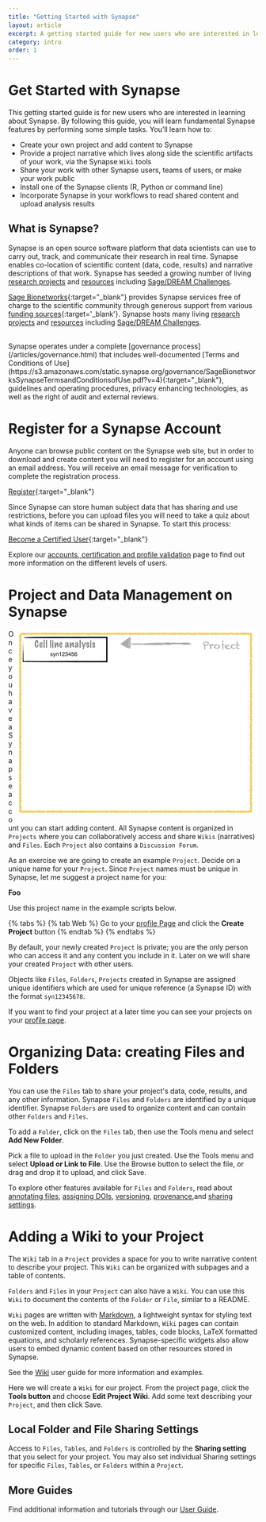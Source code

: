 ```yaml
---
title: "Getting Started with Synapse"
layout: article
excerpt: A getting started guide for new users who are interested in learning about Synapse.
category: intro
order: 1
---
```


<script src='/assets/javascripts/words.js'></script>

<style>
#webTab {
    width: 90%;
}
</style>

# Get Started with Synapse

This getting started guide is for new users who are interested in learning about Synapse. By following this guide, you will learn fundamental Synapse features by performing some simple tasks. You’ll learn how to:

* Create your own project and add content to Synapse
* Provide a project narrative which lives along side the scientific artifacts of your work, via the Synapse `Wiki` tools
* Share your work with other Synapse users, teams of users, or make your work public
* Install one of the Synapse clients (R, Python or command line)
* Incorporate Synapse in your workflows to read shared content and upload analysis results

## What is Synapse?
Synapse is an open source software platform that data scientists can use to carry out, track, and communicate their research in real time. Synapse enables co-location of scientific content (data, code, results) and narrative descriptions of that work. Synapse has seeded a growing number of living [research projects](https://www.synapse.org/#!StandaloneWiki:ResearchCommunities) and [resources](https://www.synapse.org/#!StandaloneWiki:OpenResearchProjects) including [Sage/DREAM Challenges](http://dreamchallenges.org/).

[Sage Bionetworks](http://www.sagebase.org){:target="_blank"} provides Synapse services free of charge to the scientific community through generous support from various [funding sources](/articles/faq.html#how-is-synapse-funded){:target='_blank'}. Synapse hosts many living [research projects](https://www.synapse.org/#!StandaloneWiki:ResearchCommunities) and [resources](https://www.synapse.org/#!StandaloneWiki:OpenResearchProjects) including [Sage/DREAM Challenges](http://dreamchallenges.org/).

<br/>
Synapse operates under a complete [governance process](/articles/governance.html) that includes well-documented [Terms and Conditions of Use](https://s3.amazonaws.com/static.synapse.org/governance/SageBionetworksSynapseTermsandConditionsofUse.pdf?v=4){:target="_blank"}, guidelines and operating procedures, privacy enhancing technologies, as well as the right of audit and external reviews.

# Register for a Synapse Account

Anyone can browse public content on the Synapse web site, but in order to download and create content you will need to register for an account using an email address. You will receive an email message for verification to complete the registration process.

<a href="https://www.synapse.org/register" class="btn btn-primary">Register</a>{:target="_blank"}

Since Synapse can store human subject data that has sharing and use restrictions, before you can upload files you will need to take a quiz about what kinds of items can be shared in Synapse. To start this process:

<a href="https://www.synapse.org/#!Quiz:Certification" class="btn btn-primary">Become a Certified User</a>{:target="_blank"}

Explore our [accounts, certification and profile validation](/articles/accounts_certified_users_and_profile_validation.html) page to find out more information on the different levels of users.  

# Project and Data Management on Synapse

<img style="float: right" src="/assets/images/project_1.png">

Once you have a Synapse account you can start adding content. All Synapse content is organized in `Projects` where you can collaboratively access and share `Wikis` (narratives) and `Files`. Each `Project` also contains a `Discussion Forum`.

As an exercise we are going to create an example `Project`. Decide on a unique name for your `Project`. Since `Project` names must be unique in Synapse, let me suggest a project name for you:

**<span id='random_proj_name'>Foo</span>**<br/>

Use this project name in the example scripts below.

<script type="text/javascript">
var chance = window.Chance.Chance();
var myadj = chance.capitalize(chance.pickone(adjectives));
var mynoun = chance.capitalize(chance.pickone(nouns));
var new_random_string = "Project ".concat(myadj, " ", mynoun);

var randomProjNameElement = document.getElementById("random_proj_name");
randomProjNameElement.innerHTML = new_random_string;
</script>

{% tabs %}
    {% tab Web %}
Go to your [profile Page](https://www.synapse.org/#!Profile:v) and click the **Create Project** button
    {% endtab %}
{% endtabs %}
<br>

By default, your newly created `Project` is private; you are the only person who can access it and any content you include in it.  Later on we will share your created `Project` with other users.

Objects like `Files`, `Folders`, `Projects` created in Synapse are assigned unique identifiers which are used for unique reference (a Synapse ID) with the format `syn12345678`. 

If you want to find your project at a later time you can see your projects on your [profile page](https://www.synapse.org/#!Profile:v/projects).

# Organizing Data: creating Files and Folders

You can use the `Files` tab to share your project's data, code, results, and any other information. Synapse `Files` and `Folders` are identified by a unique identifier. Synapse `Folders` are used to organize content and can contain other `Folders` and `Files`.

To add a `Folder`, click on the `Files` tab, then use the Tools menu and select **Add New Folder**.

Pick a file to upload in the `Folder` you just created. Use the Tools menu and select **Upload or Link to File**. Use the Browse button to select the file, or drag and drop it to upload, and click Save.

To explore other features available for `Files` and `Folders`, read about [annotating files](/articles/annotation_and_query.html), [assigning DOIs](/articles/doi.html), [versioning](/articles/files_and_versioning.html), [provenance](/articles/provenance.html),and [sharing settings](/articles/access_controls.html).

# Adding a Wiki to your Project

The `Wiki` tab in a `Project` provides a space for you to write narrative content to describe your project. This `Wiki` can be organized with subpages and a table of contents. 

`Folders` and `Files` in your `Project` can also have a `Wiki`. You can use this `Wiki` to document the contents of the `Folder` or `File`, similar to a README.

`Wiki` pages are written with [Markdown](https://www.markdownguide.org/), a lightweight syntax for styling text on the web. In addition to standard Markdown, `Wiki` pages can contain customized content, including images, tables, code blocks, LaTeX formatted equations, and scholarly references. Synapse-specific widgets also allow users to embed dynamic content based on other resources stored in Synapse.

See the [Wiki](/articles/wikis.html) user guide for more information and examples.

Here we will create a `Wiki` for our project. From the project page, click the **Tools button** and choose **Edit Project Wiki**. Add some text describing your `Project`, and then click Save.

## Local Folder and File Sharing Settings

Access to `Files`, `Tables`, and `Folders` is controlled by the **Sharing setting** that you select for your project. You may also set individual Sharing settings for specific `Files`, `Tables`, or `Folders` within a `Project`.

## More Guides

Find additional information and tutorials through our <a href="/articles/">User Guide</a>.
